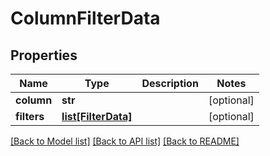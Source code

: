 # ColumnFilterData

## Properties
Name | Type | Description | Notes
------------ | ------------- | ------------- | -------------
**column** | **str** |  | [optional] 
**filters** | [**list[FilterData]**](FilterData.md) |  | [optional] 

[[Back to Model list]](../README.md#documentation-for-models) [[Back to API list]](../README.md#documentation-for-api-endpoints) [[Back to README]](../README.md)

